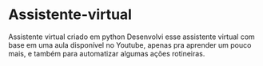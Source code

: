 # Assistente-virtual
Assistente virtual criado em python
Desenvolvi esse assistente virtual com base em uma aula disponível no Youtube, apenas pra aprender um pouco mais, e também para automatizar algumas ações rotineiras.
